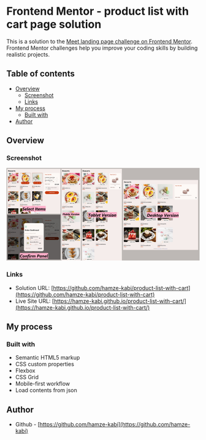 # Frontend Mentor - product list with cart page solution

This is a solution to the [Meet landing page challenge on Frontend Mentor](https://www.frontendmentor.io/challenges/product-list-with-cart-5MmqLVAp_d). Frontend Mentor challenges help you improve your coding skills by building realistic projects. 

## Table of contents

- [Overview](#overview)
  - [Screenshot](#screenshot)
  - [Links](#links)
- [My process](#my-process)
  - [Built with](#built-with)
- [Author](#author)

## Overview

### Screenshot

![screenshots\screenshots.jpg](screenshots\screenshots.jpg)

### Links

- Solution URL: [https://github.com/hamze-kabi/product-list-with-cart](https://github.com/hamze-kabi/product-list-with-cart)
- Live Site URL: [https://hamze-kabi.github.io/product-list-with-cart/](https://hamze-kabi.github.io/product-list-with-cart/)

## My process

### Built with

- Semantic HTML5 markup
- CSS custom properties
- Flexbox
- CSS Grid
- Mobile-first workflow
- Load contents from json

## Author

- Github - [https://github.com/hamze-kabi](https://github.com/hamze-kabi)
